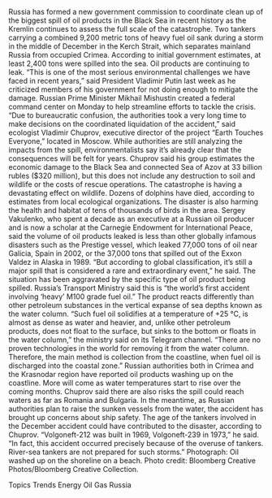 Russia has formed a new government commission to coordinate clean up of the biggest spill of oil products in the Black Sea in recent history as the Kremlin continues to assess the full scale of the catastrophe.
Two tankers carrying a combined 9,200 metric tons of heavy fuel oil sank during a storm in the middle of December in the Kerch Strait, which separates mainland Russia from occupied Crimea. According to initial government estimates, at least 2,400 tons were spilled into the sea. Oil products are continuing to leak.
“This is one of the most serious environmental challenges we have faced in recent years,” said President Vladimir Putin last week as he criticized members of his government for not doing enough to mitigate the damage.
Russian Prime Minister Mikhail Mishustin created a federal command center on Monday to help streamline efforts to tackle the crisis. “Due to bureaucratic confusion, the authorities took a very long time to make decisions on the coordinated liquidation of the accident,” said ecologist Vladimir Chuprov, executive director of the project “Earth Touches Everyone,” located in Moscow.
While authorities are still analyzing the impacts from the spill, environmentalists say it’s already clear that the consequences will be felt for years.
Chuprov said his group estimates the economic damage to the Black Sea and connected Sea of Azov at 33 billion rubles ($320 million), but this does not include any destruction to soil and wildlife or the costs of rescue operations.
The catastrophe is having a devastating effect on wildlife. Dozens of dolphins have died, according to estimates from local ecological organizations. The disaster is also harming the health and habitat of tens of thousands of birds in the area.
Sergey Vakulenko, who spent a decade as an executive at a Russian oil producer and is now a scholar at the Carnegie Endowment for International Peace, said the volume of oil products leaked is less than other globally infamous disasters such as the Prestige vessel, which leaked 77,000 tons of oil near Galiсia, Spain in 2002, or the 37,000 tons that spilled out of the Exxon Valdez in Alaska in 1989. “But according to global classification, it’s still a major spill that is considered a rare and extraordinary event,” he said.
The situation has been aggravated by the specific type of oil product being spilled. Russia’s Transport Ministry said this is “the world’s first accident involving ‘heavy’ M100 grade fuel oil.” The product reacts differently than other petroleum substances in the vertical expanse of sea depths known as the water column.
“Such fuel oil solidifies at a temperature of +25 °C, is almost as dense as water and heavier, and, unlike other petroleum products, does not float to the surface, but sinks to the bottom or floats in the water column,” the ministry said on its Telegram channel. “There are no proven technologies in the world for removing it from the water column. Therefore, the main method is collection from the coastline, when fuel oil is discharged into the coastal zone.”
Russian authorities both in Crimea and the Krasnodar region have reported oil products washing up on the coastline. More will come as water temperatures start to rise over the coming months. Chuprov said there are also risks the spill could reach waters as far as Romania and Bulgaria.
In the meantime, as Russian authorities plan to raise the sunken vessels from the water, the accident has brought up concerns about ship safety. The age of the tankers involved in the December accident could have contributed to the disaster, according to Chuprov. “Volgoneft-212 was built in 1969, Volgoneft-239 in 1973,” he said. “In fact, this accident occurred precisely because of the overuse of tankers. River-sea tankers are not prepared for such storms.”
Photograph: Oil washed up on the shoreline on a beach. Photo credit: Bloomberg Creative Photos/Bloomberg Creative Collection.

Topics
Trends
Energy
Oil Gas
Russia
